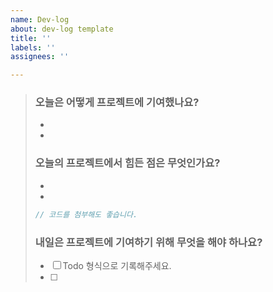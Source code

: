 ```yaml
---
name: Dev-log
about: dev-log template
title: ''
labels: ''
assignees: ''

---
```


> ### 오늘은 어떻게 프로젝트에 기여했나요?
> * 
> * 
> ### 오늘의 프로젝트에서 힘든 점은 무엇인가요?
> * 
> * 
> 
> ```js
> // 코드를 첨부해도 좋습니다.
> ```
> 
> ### 내일은 프로젝트에 기여하기 위해 무엇을 해야 하나요?
> * [ ]  Todo 형식으로 기록해주세요.
> * [ ]
